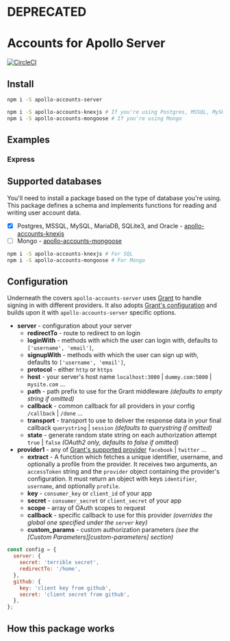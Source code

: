 # DEPRECATED

# Accounts for Apollo Server

[![CircleCI](https://circleci.com/gh/apollo-accounts/apollo-accounts-server.svg?style=svg)](https://circleci.com/gh/TimMikeladze/apollo-accounts-server)

## Install

```sh
npm i -S apollo-accounts-server

npm i -S apollo-accounts-knexjs # If you're using Postgres, MSSQL, MySQL, MariaDB, SQLite3, or Oracle
npm i -S apollo-accounts-mongoose # If you're using Mongo
```

## Examples

### Express

## Supported databases

You'll need to install a package based on the type of database you're using. This package defines a schema and implements functions for reading and writing user account data.

- [x]  Postgres, MSSQL, MySQL, MariaDB, SQLite3, and Oracle - [apollo-accounts-knexjs](https://github.com/apollo-accounts/apollo-accounts-knexjs)
- [ ] Mongo - [apollo-accounts-mongoose](https://github.com/apollo-accounts/apollo-accounts-mongoose)

```sh
npm i -S apollo-accounts-knexjs # For SQL
npm i -S apollo-accounts-mongoose # For Mongo
```

## Configuration

Underneath the covers `apollo-accounts-server` uses [Grant](https://github.com/simov/grant) to handle signing in with different providers. It also adopts [Grant's configuration](https://github.com/simov/grant/blob/master/README.md#configuration) and builds upon it with `apollo-accounts-server` specific options.

- **server** - configuration about your server
  - **redirectTo** - route to redirect to on login
  - **loginWith** - methods with which the user can login with, defaults to `['username', 'email']`,
  - **signupWith** - methods with which the user can sign up with, defaults to `['username', 'email']`,
  - **protocol** - either `http` or `https`
  - **host** - your server's host name `localhost:3000` | `dummy.com:5000` | `mysite.com` ...
  - **path** - path prefix to use for the Grant middleware *(defaults to empty string if omitted)*
  - **callback** - common callback for all providers in your config `/callback` | `/done` ...
  - **transport** - transport to use to deliver the response data in your final callback `querystring` | `session` *(defaults to querystring if omitted)*
  - **state** - generate random state string on each authorization attempt `true` | `false` *(OAuth2 only, defaults to false if omitted)*
- **provider1** - any of [Grant's supported provider](https://github.com/simov/grant/blob/master/README.md#150-supported-providers--oauth-playground) `facebook` | `twitter` ...
  - **extract** - A function which fetches a unique identifier, username, and optionally a profile from the provider. It receives two arguments, an `accessToken` string and the `provider` object containing the provider's configuration. It must return an object with keys `identifier`, `username`, and optionally `profile`.
  - **key** - `consumer_key` or `client_id` of your app
  - **secret** - `consumer_secret` or `client_secret` of your app
  - **scope** - array of OAuth scopes to request
  - **callback** - specific callback to use for this provider *(overrides the global one specified under the `server` key)*
  - **custom_params** - custom authorization parameters *(see the [Custom Parameters][custom-parameters] section)*

```js
const config = {
  server: {
    secret: 'terrible secret',
    redirectTo: '/home',
  },
  github: {
    key: 'client key from github',
    secret: 'client secret from github',
  },
};
```


## How this package works

